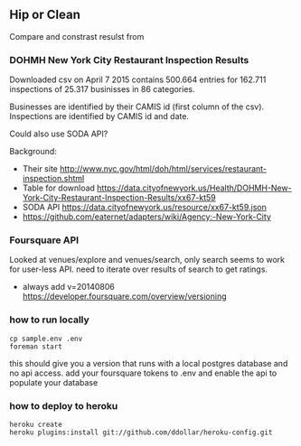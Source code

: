 ## Hip or Clean

Compare and constrast resulst from 

### DOHMH New York City Restaurant Inspection Results 

Downloaded csv on April 7 2015 contains 500.664 entries
for 162.711 inspections of 25.317 businisses in 86 categories.

Businesses are identified by their CAMIS id (first column of the csv).
Inspections are identified by CAMIS id and date.

Could also use SODA API?

Background:

  * Their site http://www.nyc.gov/html/doh/html/services/restaurant-inspection.shtml
  * Table for download https://data.cityofnewyork.us/Health/DOHMH-New-York-City-Restaurant-Inspection-Results/xx67-kt59
  * SODA API https://data.cityofnewyork.us/resource/xx67-kt59.json
  * https://github.com/eaternet/adapters/wiki/Agency:-New-York-City

### Foursquare API

Looked at venues/explore and venues/search, only search seems to work
for user-less API.  need to iterate over results of search to get ratings.

* always add v=20140806 https://developer.foursquare.com/overview/versioning


### how to run locally

    cp sample.env .env
    foreman start

this should give you a version that runs with a local postgres
database and no api access.  add your foursquare tokens to .env 
and enable the api to populate your database

### how to deploy to heroku

    heroku create
    heroku plugins:install git://github.com/ddollar/heroku-config.git
